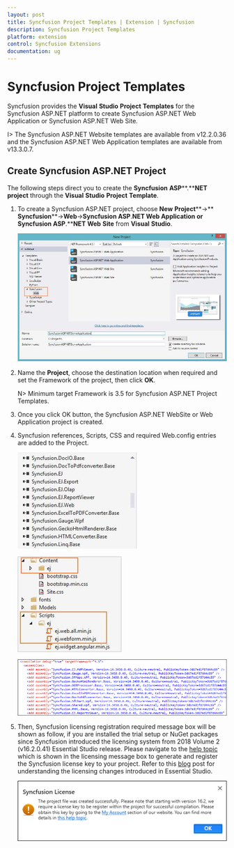 ```yaml
---
layout: post
title: Syncfusion Project Templates | Extension | Syncfusion
description: Syncfusion Project Templates
platform: extension
control: Syncfusion Extensions
documentation: ug
---
```


# Syncfusion Project Templates

Syncfusion provides the **Visual** **Studio** **Project** **Templates** for the Syncfusion ASP.NET platform to create Syncfusion ASP.NET Web Application or Syncfusion ASP.NET Web Site. 

I> The Syncfusion ASP.NET Website templates are available from v12.2.0.36 and the Syncfusion ASP.NET Web Application templates are available from v13.3.0.7. 

## Create Syncfusion ASP.NET Project

The following steps direct you to create the **Syncfusion** **ASP****.****NET** **project** through the **Visual** **Studio** **Project** **Template**.

1. To create a Syncfusion ASP.NET project, choose **New** **Project****->** **Syncfusion****->****Web****->****Syncfusion** **ASP****.****NET** **Web** **Application** **or** **Syncfusion** **ASP****.****NET** **Web** **Site** from **Visual** **Studio**.

   ![](Syncfusion-Project-Templates_images/Syncfusion-Project-Templates_img1.jpeg)

2. Name the **Project**, choose the destination location when required and set the Framework of the project, then click **OK**.

   N> Minimum target Framework is 3.5 for Syncfusion ASP.NET Project Templates.
   
3. Once you click OK button, the Syncfusion ASP.NET WebSite or Web Application project is created.

4. Syncfusion references, Scripts, CSS and required Web.config entries are added to the Project.

   ![](Syncfusion-Project-Templates_images/Syncfusion-Project-Templates_img2.jpeg)

   ![](Syncfusion-Project-Templates_images/Syncfusion-Project-Templates_img3.jpeg)

   ![](Syncfusion-Project-Templates_images/Syncfusion-Project-Templates_img4.jpeg)

5. Then, Syncfusion licensing registration required message box will be shown as follow, if you are installed the trial setup or NuGet packages since Syncfusion introduced the licensing system from 2018 Volume 2 (v16.2.0.41) Essential Studio release. Please navigate to the [help topic](https://help.syncfusion.com/common/essential-studio/licensing/license-key#how-to-generate-syncfusion-license-key) which is shown in the licensing message box to generate and register the Syncfusion license key to your project. Refer to this [blog](https://blog.syncfusion.com/post/Whats-New-in-2018-Volume-2-Licensing-Changes-in-the-1620x-Version-of-Essential-Studio.aspx) post for understanding the licensing changes introduced in Essential Studio.

   ![](Syncfusion-Project-Templates_images/Syncfusion-Project-Templates_img5.jpeg)



